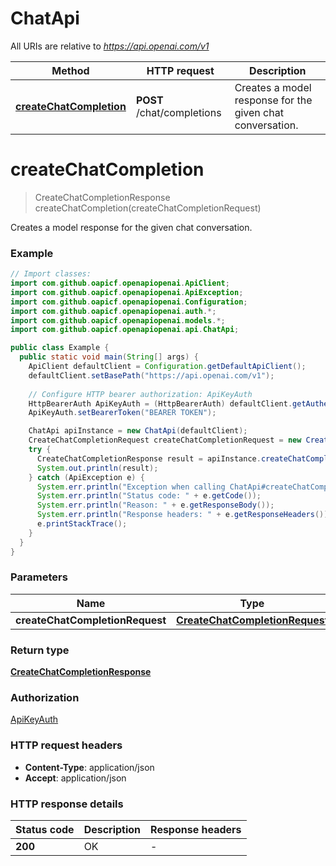 # ChatApi

All URIs are relative to *https://api.openai.com/v1*

| Method | HTTP request | Description |
|------------- | ------------- | -------------|
| [**createChatCompletion**](ChatApi.md#createChatCompletion) | **POST** /chat/completions | Creates a model response for the given chat conversation. |


<a id="createChatCompletion"></a>
# **createChatCompletion**
> CreateChatCompletionResponse createChatCompletion(createChatCompletionRequest)

Creates a model response for the given chat conversation.

### Example
```java
// Import classes:
import com.github.oapicf.openapiopenai.ApiClient;
import com.github.oapicf.openapiopenai.ApiException;
import com.github.oapicf.openapiopenai.Configuration;
import com.github.oapicf.openapiopenai.auth.*;
import com.github.oapicf.openapiopenai.models.*;
import com.github.oapicf.openapiopenai.api.ChatApi;

public class Example {
  public static void main(String[] args) {
    ApiClient defaultClient = Configuration.getDefaultApiClient();
    defaultClient.setBasePath("https://api.openai.com/v1");
    
    // Configure HTTP bearer authorization: ApiKeyAuth
    HttpBearerAuth ApiKeyAuth = (HttpBearerAuth) defaultClient.getAuthentication("ApiKeyAuth");
    ApiKeyAuth.setBearerToken("BEARER TOKEN");

    ChatApi apiInstance = new ChatApi(defaultClient);
    CreateChatCompletionRequest createChatCompletionRequest = new CreateChatCompletionRequest(); // CreateChatCompletionRequest | 
    try {
      CreateChatCompletionResponse result = apiInstance.createChatCompletion(createChatCompletionRequest);
      System.out.println(result);
    } catch (ApiException e) {
      System.err.println("Exception when calling ChatApi#createChatCompletion");
      System.err.println("Status code: " + e.getCode());
      System.err.println("Reason: " + e.getResponseBody());
      System.err.println("Response headers: " + e.getResponseHeaders());
      e.printStackTrace();
    }
  }
}
```

### Parameters

| Name | Type | Description  | Notes |
|------------- | ------------- | ------------- | -------------|
| **createChatCompletionRequest** | [**CreateChatCompletionRequest**](CreateChatCompletionRequest.md)|  | |

### Return type

[**CreateChatCompletionResponse**](CreateChatCompletionResponse.md)

### Authorization

[ApiKeyAuth](../README.md#ApiKeyAuth)

### HTTP request headers

 - **Content-Type**: application/json
 - **Accept**: application/json

### HTTP response details
| Status code | Description | Response headers |
|-------------|-------------|------------------|
| **200** | OK |  -  |

